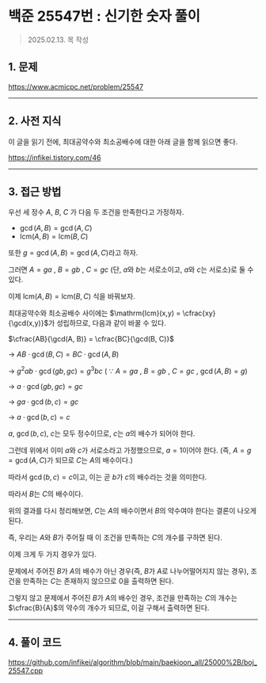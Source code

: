 # 백준 25547번 : 신기한 숫자 풀이

> 2025.02.13. 목 작성
> 

## 1. 문제

https://www.acmicpc.net/problem/25547 

---

## 2. 사전 지식

이 글을 읽기 전에, 최대공약수와 최소공배수에 대한 아래 글을 함께 읽으면 좋다.

https://infikei.tistory.com/46 

---

## 3. 접근 방법

우선 세 정수 $A$, $B$, $C$ 가 다음 두 조건을 만족한다고 가정하자.

- $\gcd(A, B) = \gcd(A, C)$
- $\mathrm{lcm}(A, B) = \mathrm{lcm}(B, C)$

또한 $g = \gcd(A, B) = \gcd(A, C)$라고 하자.

그러면 $A = ga$ , $B = gb$ , $C = gc$ (단, $a$와 $b$는 서로소이고, $a$와 $c$는 서로소)로 둘 수 있다.

이제 $\mathrm{lcm}(A, B) = \mathrm{lcm}(B, C)$ 식을 바꿔보자.

최대공약수와 최소공배수 사이에는 $\mathrm{lcm}(x,y) = \cfrac{xy}{\gcd(x,y)}$가 성립하므로, 다음과 같이 바꿀 수 있다.

$\cfrac{AB}{\gcd(A, B)} = \cfrac{BC}{\gcd(B, C)}$

→ $AB \cdot \gcd(B, C) = BC \cdot \gcd(A, B)$

→ $g^2 ab \cdot \gcd(gb, gc) = g^3 bc$ ( $\because$ $A = ga$ , $B = gb$ , $C = gc$ , $\gcd(A, B) = g$)

→ $a \cdot \gcd(gb, gc) = gc$

→ $ga \cdot \gcd(b, c) = gc$

→ $a \cdot \gcd(b, c) = c$

$a$, $\gcd(b, c)$, $c$는 모두 정수이므로, $c$는 $a$의 배수가 되어야 한다.

그런데 위에서 이미 $a$와 $c$가 서로소라고 가정했으므로, $a = 1$이어야 한다. (즉, $A = g = \gcd(A, C)$가 되므로 $C$는 $A$의 배수이다.)

따라서 $\gcd(b, c) = c$이고, 이는 곧 $b$가 $c$의 배수라는 것을 의미한다.

따라서 $B$는 $C$의 배수이다.

위의 결과를 다시 정리해보면, $C$는 $A$의 배수이면서 $B$의 약수여야 한다는 결론이 나오게 된다.

즉, 우리는 $A$와 $B$가 주어질 때 이 조건을 만족하는 $C$의 개수를 구하면 된다.

이제 크게 두 가지 경우가 있다.

문제에서 주어진 $B$가 $A$의 배수가 아닌 경우(즉, $B$가 $A$로 나누어떨어지지 않는 경우), 조건을 만족하는 $C$는 존재하지 않으므로 $0$을 출력하면 된다.

그렇지 않고 문제에서 주어진 $B$가 $A$의 배수인 경우, 조건을 만족하는 $C$의 개수는 $\cfrac{B}{A}$의 약수의 개수가 되므로, 이걸 구해서 출력하면 된다.

---

## 4. 풀이 코드

https://github.com/infikei/algorithm/blob/main/baekjoon_all/25000%2B/boj_25547.cpp
